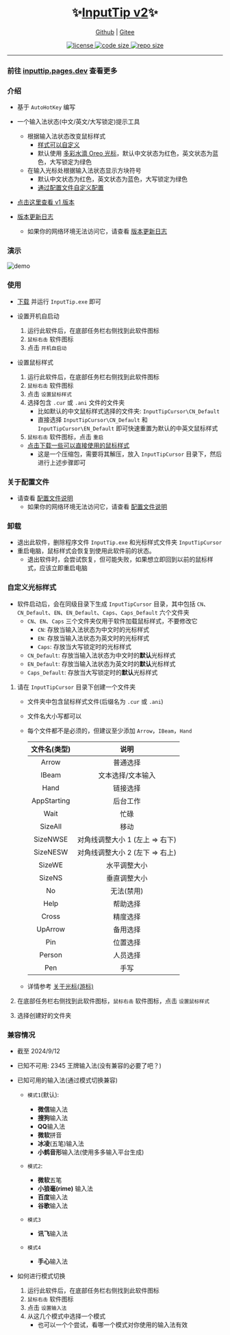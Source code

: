 <p align="center">
  <h1 align="center">✨<a href="https://inputtip.pages.dev/">InputTip v2</a>✨</h1>
</p>

<p align="center">
    <a href="https://github.com/abgox/InputTip">Github</a> |
    <a href="https://gitee.com/abgox/InputTip">Gitee</a>
</p>

<p align="center">
    <a href="https://github.com/abgox/InputTip/blob/main/LICENSE">
        <img src="https://img.shields.io/github/license/abgox/InputTip" alt="license" />
    </a>
    <a href="https://img.shields.io/github/languages/code-size/abgox/InputTip.svg">
        <img src="https://img.shields.io/github/languages/code-size/abgox/InputTip.svg" alt="code size" />
    </a>
    <a href="https://img.shields.io/github/repo-size/abgox/InputTip.svg">
        <img src="https://img.shields.io/github/repo-size/abgox/InputTip.svg" alt="repo size" />
    </a>
</p>

---

### 前往 [inputtip.pages.dev](https://inputtip.pages.dev) 查看更多

### 介绍

- 基于 `AutoHotKey` 编写
- 一个输入法状态(中文/英文/大写锁定)提示工具

  - 根据输入法状态改变鼠标样式
    - [样式可以自定义](#自定义光标样式)
    - 默认使用 [多彩水滴 Oreo 光标](https://zhutix.com/ico/oreo-cu)，默认中文状态为红色，英文状态为蓝色，大写锁定为绿色
  - 在输入光标处根据输入法状态显示方块符号
    - 默认中文状态为红色，英文状态为蓝色，大写锁定为绿色
    - [通过配置文件自定义配置](#关于配置文件)

- [点击这里查看 v1 版本](./src/v1/README.md)

- [版本更新日志](https://inputtip.pages.dev/v2/changelog)
  - 如果你的网络环境无法访问它，请查看 [版本更新日志](./src/v2/CHANGELOG.md)

### 演示

![demo](https://inputtip.pages.dev/releases/v2/demo.gif)

### 使用

- [下载](https://inputtip.pages.dev/releases/v2/InputTip.exe) 并运行 `InputTip.exe` 即可

- 设置开机自启动

  1. 运行此软件后，在底部任务栏右侧找到此软件图标
  2. `鼠标右击` 软件图标
  3. 点击 `开机自启动`

- 设置鼠标样式

  1. 运行此软件后，在底部任务栏右侧找到此软件图标
  2. `鼠标右击` 软件图标
  3. 点击 `设置鼠标样式`
  4. 选择包含 `.cur` 或 `.ani` 文件的文件夹
     - 比如默认的中文鼠标样式选择的文件夹: `InputTipCursor\CN_Default`
     - 直接选择 `InputTipCursor\CN_Default` 和 `InputTipCursor\EN_Default` 即可快速重置为默认的中英文鼠标样式
  5. `鼠标右击` 软件图标，点击 `重启`

  - [点击下载一些可以直接使用的鼠标样式](https://inputtip.pages.dev/releases/v2/cursorStyle.zip)
    - 这是一个压缩包，需要将其解压，放入 `InputTipCursor` 目录下，然后进行上述步骤即可

### 关于配置文件

- 请查看 [配置文件说明](https://inputtip.pages.dev/v2/config)
  - 如果你的网络环境无法访问它，请查看 [配置文件说明](./src/v2/config.md)

### 卸载

- 退出此软件，删除程序文件 `InputTip.exe` 和光标样式文件夹 `InputTipCursor`
- 重启电脑，鼠标样式会恢复到使用此软件前的状态。
  - 退出软件时，会尝试恢复，但可能失败，如果想立即回到以前的鼠标样式，应该立即重启电脑

### 自定义光标样式

- 软件启动后，会在同级目录下生成 `InputTipCursor` 目录，其中包括 `CN`、`CN_Default`、`EN`、`EN_Default`、`Caps`、`Caps_Default` 六个文件夹
  - `CN`、`EN`、`Caps` 三个文件夹仅用于软件加载鼠标样式，不要修改它
    - `CN`: 存放当输入法状态为中文时的光标样式
    - `EN`: 存放当输入法状态为英文时的光标样式
    - `Caps`: 存放当大写锁定时的光标样式
  - `CN_Default`: 存放当输入法状态为中文时的**默认**光标样式
  - `EN_Default`: 存放当输入法状态为英文时的**默认**光标样式
  - `Caps_Default`: 存放当大写锁定时的**默认**光标样式

1. 请在 `InputTipCursor` 目录下创建一个文件夹

   - 文件夹中包含鼠标样式文件(后缀名为 `.cur` 或 `.ani`)
   - 文件名大小写都可以
   - 每个文件都不是必须的，但建议至少添加 `Arrow`，`IBeam`，`Hand`

     | 文件名(类型) |              说明               |
     | :----------: | :-----------------------------: |
     |    Arrow     |            普通选择             |
     |    IBeam     |        文本选择/文本输入        |
     |     Hand     |            链接选择             |
     | AppStarting  |            后台工作             |
     |     Wait     |              忙碌               |
     |   SizeAll    |              移动               |
     |   SizeNWSE   | 对角线调整大小 1 (左上 => 右下) |
     |   SizeNESW   | 对角线调整大小 2 (左下 => 右上) |
     |    SizeWE    |          水平调整大小           |
     |    SizeNS    |          垂直调整大小           |
     |      No      |           无法(禁用)            |
     |     Help     |            帮助选择             |
     |    Cross     |            精度选择             |
     |   UpArrow    |            备用选择             |
     |     Pin      |            位置选择             |
     |    Person    |            人员选择             |
     |     Pen      |              手写               |

   - 详情参考 [关于光标(游标)](https://learn.microsoft.com/windows/win32/menurc/about-cursors)

2. 在底部任务栏右侧找到此软件图标，`鼠标右击` 软件图标，点击 `设置鼠标样式`
3. 选择创建好的文件夹

### 兼容情况

- 截至 2024/9/12

- 已知不可用: 2345 王牌输入法(没有兼容的必要了吧？)

- 已知可用的输入法(通过模式切换兼容)

  - `模式1`(默认):
    - **微信**输入法
    - **搜狗**输入法
    - **QQ**输入法
    - **微软**拼音
    - **冰凌**(五笔)输入法
    - **小鹤音形**输入法(使用多多输入平台生成)
  - `模式2`:

    - **微软**五笔
    - **小狼毫(rime)** 输入法
    - **百度**输入法
    - **谷歌**输入法

  - `模式3`
    - **讯飞**输入法
  - `模式4`
    - **手心**输入法

- 如何进行模式切换
  1.  运行此软件后，在底部任务栏右侧找到此软件图标
  2.  `鼠标右击` 软件图标
  3.  点击 `设置输入法`
  4.  从这几个模式中选择一个模式
      - 也可以一个个尝试，看哪一个模式对你使用的输入法有效
